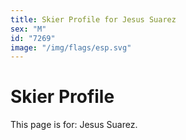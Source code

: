 ```yaml
---
title: Skier Profile for Jesus Suarez
sex: "M"
id: "7269"
image: "/img/flags/esp.svg" 
---
```


# Skier Profile

This page is for: Jesus Suarez.
    